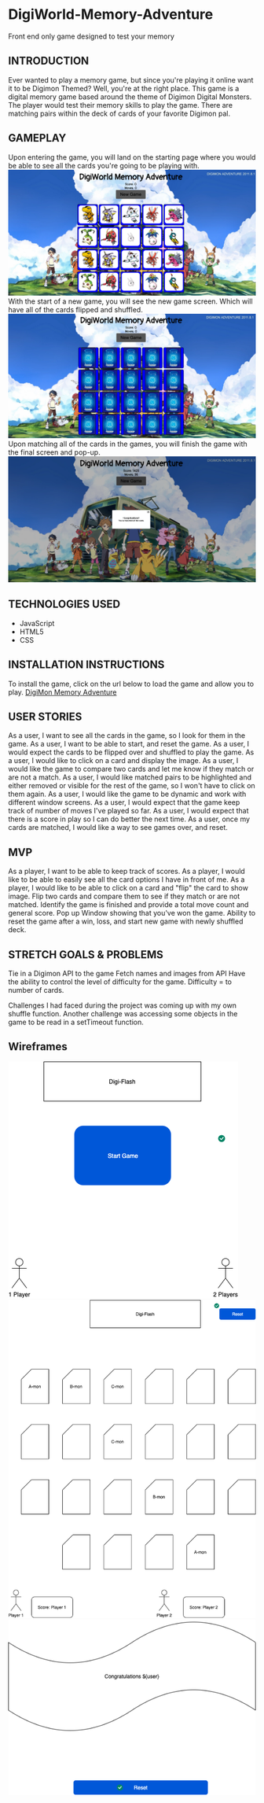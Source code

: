 # DigiWorld-Memory-Adventure
Front end only game designed to test your memory
## INTRODUCTION
Ever wanted to play a memory game, but since you're playing it online want it to be Digimon Themed? Well, you're at the right place. This game is a digital memory game based around the theme of Digimon Digital Monsters. The player would test their memory skills to play the game. There are matching pairs within the deck of cards of your favorite Digimon pal. 

## GAMEPLAY
Upon entering the game, you will land on the starting page where you would be able to see all the cards you're going to be playing with. 
![Game Load](/lib/readmeImages/GameLoad.png)
With the start of a new game, you will see the new game screen. Which will have all of the cards flipped and shuffled.
![Digimon Game](/lib/readmeImages/DigiMonGamePlay.png)
Upon matching all of the cards in the games, you will finish the game with the final screen and pop-up.
![Winning Game](/lib/readmeImages/WinningGamePopUp.png)

## TECHNOLOGIES USED
- JavaScript
- HTML5
- CSS

## INSTALLATION INSTRUCTIONS
To install the game, click on the url below to load the game and allow you to play.
[DigiMon Memory Adventure](https://asifk87.github.io/DigiWorld-Memory-Adventure/)

## USER STORIES

As a user, I want to see all the cards in the game, so I look for them in the game. 
As a user, I want to be able to start, and reset the game.
As a user, I would expect the cards to be flipped over and shuffled to play the game.
As a user, I would like to click on a card and display the image.
As a user, I would like the game to compare two cards and let me know if they match or are not a match. 
As a user, I would like matched pairs to be highlighted and either removed or visible for the rest of the game, so I won't have to click on them again. 
As a user, I would like the game to be dynamic and work with different window screens. 
As a user, I would expect that the game keep track of number of moves I've played so far. 
As a user, I would expect that there is a score in play so I can do better the next time. 
As a user, once my cards are matched, I would like a way to see games over, and reset. 

## MVP
As a player, I want to be able to keep track of scores.
As a player, I would like to be able to easily see all the card options I have in front of me.
As a player, I would like to be able to click on a card and "flip" the card to show image. 
Flip two cards and compare them to see if they match or are not matched. 
Identify the game is finished and provide a total move count and general score. 
Pop up Window showing that you've won the game. 
Ability to reset the game after a win, loss, and start new game with newly shuffled deck.

## STRETCH GOALS & PROBLEMS
Tie in a Digimon API to the game
Fetch names and images from API
Have the ability to control the level of difficulty for the game. Difficulty = to number of cards. 

Challenges I had faced during the project was coming up with my own shuffle function.
Another challenge was accessing some objects in the game to be read in a setTimeout function. 

## Wireframes
![Start Wireframe](/lib/readmeImages/startWF.png)
![Game Wireframe](/lib/readmeImages/gameWF.png)
![Final Wireframe](/lib/readmeImages/finalWF.png)


 

